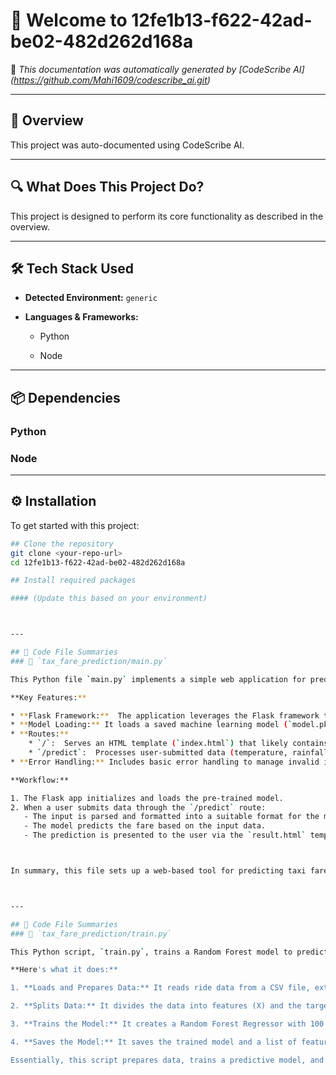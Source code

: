 # 👋 Welcome to 12fe1b13-f622-42ad-be02-482d262d168a

📄 *This documentation was automatically generated by [CodeScribe AI] (https://github.com/Mahi1609/codescribe_ai.git)*

---

## 🧠 Overview

This project was auto-documented using CodeScribe AI.

---

## 🔍 What Does This Project Do?

This project is designed to perform its core functionality as described in the overview.


---

## 🛠 Tech Stack Used

- **Detected Environment:** `generic`
- **Languages & Frameworks:**

  - Python

  - Node


---

## 📦 Dependencies



### Python



### Node



---

## ⚙️ Installation

To get started with this project:

```bash
## Clone the repository
git clone <your-repo-url>
cd 12fe1b13-f622-42ad-be02-482d262d168a

## Install required packages

#### (Update this based on your environment)



---

## 🧩 Code File Summaries
### 📄 `tax_fare_prediction/main.py`

This Python file `main.py` implements a simple web application for predicting taxi fares using a pre-trained machine learning model. 

**Key Features:**

* **Flask Framework:**  The application leverages the Flask framework to handle web requests and routing.
* **Model Loading:** It loads a saved machine learning model (`model.pkl`) along with its feature names (`feature_names`). This model was likely trained to predict taxi fares based on various factors.
* **Routes:**
    * `/`:  Serves an HTML template (`index.html`) that likely contains a form for user input.
    * `/predict`:  Processes user-submitted data (temperature, rainfall, holiday, hour, day of week) through the loaded model to generate a fare prediction. The result is displayed in an HTML template (`result.html`).
* **Error Handling:** Includes basic error handling to manage invalid input types.

**Workflow:**

1. The Flask app initializes and loads the pre-trained model.
2. When a user submits data through the `/predict` route:
   - The input is parsed and formatted into a suitable format for the model.
   - The model predicts the fare based on the input data.
   - The prediction is presented to the user via the `result.html` template.



In summary, this file sets up a web-based tool for predicting taxi fares using a pre-trained machine learning model.



---

## 🧩 Code File Summaries
### 📄 `tax_fare_prediction/train.py`

This Python script, `train.py`, trains a Random Forest model to predict ride demand. 

**Here's what it does:**

1. **Loads and Prepares Data:** It reads ride data from a CSV file, extracts relevant features like day of week and hour, and removes unnecessary columns.

2. **Splits Data:** It divides the data into features (X) and the target variable (ride demand, Y), and then splits it into training (80%) and testing (20%) sets.

3. **Trains the Model:** It creates a Random Forest Regressor with 100 trees and trains it on the training data.

4. **Saves the Model:** It saves the trained model and a list of feature names to a file ("model.pkl") for later use.

Essentially, this script prepares data, trains a predictive model, and saves it for future use in making ride demand predictions. 





